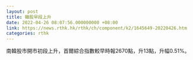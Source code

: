 ```yaml
---
layout: post
title: 韓股早段上升
date: 2022-04-26 08:07:56.000000000 +08:00
link: https://news.rthk.hk/rthk/ch/component/k2/1645649-20220426.htm
categories: rthk
---
```


南韓股市開市初段上升，首爾綜合指數較早時報2670點，升13點，升幅0.51%。
